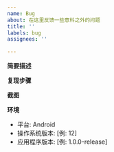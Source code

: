 ```yaml
---
name: Bug
about: 在这里反馈一些意料之外的问题
title: ''
labels: bug
assignees: ''

---
```


**简要描述**

**复现步骤**

**截图**

**环境**
 - 平台: Android
 - 操作系统版本: [例: 12]
 - 应用程序版本: [例: 1.0.0-release]

